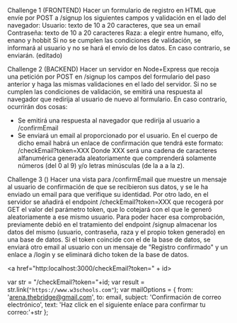 Challenge 1 (FRONTEND)
Hacer un formulario de registro en HTML que envíe por POST a /signup los siguientes campos y validación en el lado del navegador:
Usuario: texto de 10 a 20 caracteres, que sea un email
Contraseña: texto de 10 a 20 caracteres
Raza: a elegir entre humano, elfo, enano y hobbit
Si no se cumplen las condiciones de validación, se informará al usuario y no se hará el envío de los datos. En caso contrario, se enviarán. (editado) 


Challenge 2 (BACKEND)
Hacer un servidor en Node+Express que recoja una petición por POST en /signup los campos del formulario del paso anterior y haga las mismas validaciones en el lado del servidor.
Si no se cumplen las condiciones de validación, se emitirá una respuesta al navegador que redirija al usuario de nuevo al formulario. En caso contrario, ocurrirán dos cosas:
- Se emitirá una respuesta al navegador que redirija al usuario a /confirmEmail
- Se enviará un email al proporcionado por el usuario. En el cuerpo de dicho email habrá un enlace de confirmación que tendrá este formato:
/checkEmail?token=XXX
Donde XXX será una cadena de caracteres alfanumérica generada aleatoriamente que comprenderá solamente números (del 0 al 9) y/o letras minúsculas (de la a a la z).


Challenge 3 ()
Hacer una vista para /confirmEmail que muestre un mensaje al usuario de confirmación de que se recibieron sus datos, y se le ha enviado un email para que verifique su identidad.
Por otro lado, en el servidor se añadirá el endpoint /checkEmail?token=XXX que recogerá por GET el valor del parámetro token, que lo cotejará con el que le generó aleatoriamente a ese mismo usuario.
Para poder hacer esa comprobación, previamente debió en el tratamiento del endpoint /signup almacenar los datos del mismo (usuario, contraseña, raza y el propio token generado) en una base de datos.
Si el token coincide con el de la base de datos, se enviará otro email al usuario con un mensaje de "Registro confirmado" y un enlace a /login y se eliminará dicho token de la base de datos.


<a href="http:localhost:3000/checkEmail?token=" + id>

var str = "/checkEmail?token="+id;
var result = str.link(`"https://www.w3schools.com"`);
var mailOptions = {
  from: 'arena.thebridge@gmail.com',
  to: email,
  subject: 'Confirmación de correo electrónico',
  text: 'Haz click en el siguiente enlace para confirmar tu correo:'+str
};